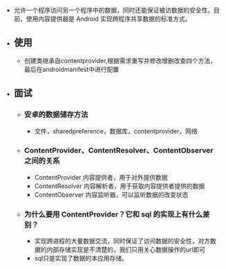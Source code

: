 - 允许一个程序访问另一个程序中的数据，同时还能保证被访数据的安全性。目前，使用内容提供器是 Android 实现跨程序共享数据的标准方式。
- ## 使用
	- 创建类继承自contentprovider,根据需求重写并修改增删改查四个方法，最后在androidmanifest中进行配置
- ## 面试
	- ### 安卓的数据储存方法
		- 文件，sharedpreference，数据库，contentprovider，网络
	- ### ContentProvider、ContentResolver、ContentObserver 之间的关系
		- ContentProvider 内容提供者，用于对外提供数据
		- ContentResolver 内容解析者，用于获取内容提供者提供的数据
		- ContentObserver 内容监听器，可以监听数据的改变状态
	- ### 为什么要用 ContentProvider？它和 sql 的实现上有什么差别？
		- 实现跨进程的大量数据交流，同时保证了访问数据的安全性，对方数据的内部存储实现是不清楚的，我们只用关心数据操作的url即可
		- sql只是实现了数据的本应用存储。